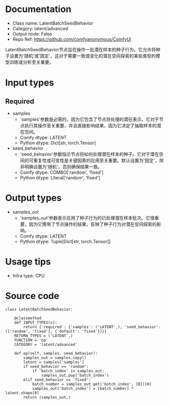 # Documentation
- Class name: LatentBatchSeedBehavior
- Category: latent/advanced
- Output node: False
- Repo Ref: https://github.com/comfyanonymous/ComfyUI

LatentBatchSeedBehavior节点旨在操作一批潜在样本的种子行为。它允许将种子设置为'随机'或'固定'，这对于需要一致或变化的潜在空间探索的某些类型的模型训练或分析至关重要。

# Input types
## Required
- samples
    - 'samples'参数是必需的，因为它包含了节点将处理的潜在表示。它对于节点执行其操作至关重要，并且直接影响结果，因为它决定了抽取样本的潜在空间。
    - Comfy dtype: LATENT
    - Python dtype: Dict[str, torch.Tensor]
- seed_behavior
    - 'seed_behavior'参数指示节点将如何处理潜在样本的种子。它对于潜在空间的可重复性或可变性是关键因素的应用至关重要。默认设置为'固定'，除非明确设置为'随机'，否则确保结果一致。
    - Comfy dtype: COMBO['random', 'fixed']
    - Python dtype: Literal['random', 'fixed']

# Output types
- samples_out
    - 'samples_out'参数表示应用了种子行为的已处理潜在样本批次。它很重要，因为它携带了节点操作的结果，反映了种子行为对潜在空间探索的影响。
    - Comfy dtype: LATENT
    - Python dtype: Tuple[Dict[str, torch.Tensor]]

# Usage tips
- Infra type: CPU

# Source code
```
class LatentBatchSeedBehavior:

    @classmethod
    def INPUT_TYPES(s):
        return {'required': {'samples': ('LATENT',), 'seed_behavior': (['random', 'fixed'], {'default': 'fixed'})}}
    RETURN_TYPES = ('LATENT',)
    FUNCTION = 'op'
    CATEGORY = 'latent/advanced'

    def op(self, samples, seed_behavior):
        samples_out = samples.copy()
        latent = samples['samples']
        if seed_behavior == 'random':
            if 'batch_index' in samples_out:
                samples_out.pop('batch_index')
        elif seed_behavior == 'fixed':
            batch_number = samples_out.get('batch_index', [0])[0]
            samples_out['batch_index'] = [batch_number] * latent.shape[0]
        return (samples_out,)
```
